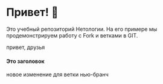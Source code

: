 # Привет! 👋

Это учебный репозиторий Нетологии. На его примере мы продемонстрируем работу с Fork и ветками в GIT.

привет, друзья
#### Это заголовок

новое изменение для ветки нью-бранч
